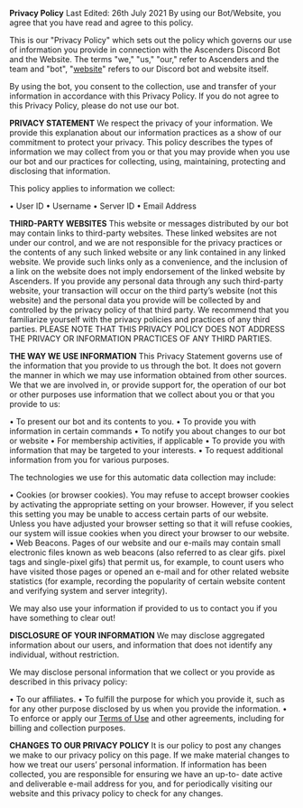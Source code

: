 **Privacy Policy**
Last Edited: 26th July 2021
By using our Bot/Website, you agree that you have read and agree to this policy.

This is our "Privacy Policy" which sets out the policy which governs our use of information you provide in connection with the Ascenders Discord Bot and the Website. The terms "we," "us," "our," refer to Ascenders and the team and "bot", "[website](https://ascenders.ga/)" refers to our Discord bot and website itself.

 By using the bot, you consent to the collection, use and transfer of your information in accordance with this Privacy Policy. If you do not agree to this Privacy Policy, please do not use our bot.

**__PRIVACY STATEMENT__**
We respect the privacy of your information. We provide this explanation about our information practices as a show of our commitment to protect your privacy. This policy describes the types of information we may collect from you or that you may provide when you use our bot and our practices for collecting, using, maintaining, protecting and disclosing that information.

This policy applies to information we collect:

• User ID
• Username
• Server ID
• Email Address

**__THIRD-PARTY WEBSITES__**
This website or messages distributed by our bot may contain links to third-party websites. These linked websites are not under our control, and we are not responsible for the privacy practices or the contents of any such linked website or any link contained in any linked website. We provide such links only as a convenience, and the inclusion of a link on the website does not imply endorsement of the linked website by Ascenders. If you provide any personal data through any such third-party website, your transaction will occur on the third party’s website (not this website) and the personal data you provide will be collected by and controlled by the privacy policy of that third party. We recommend that you familiarize yourself with the privacy policies and practices of any third parties. PLEASE NOTE THAT THIS PRIVACY POLICY DOES NOT ADDRESS THE PRIVACY OR INFORMATION PRACTICES OF ANY THIRD PARTIES.

**__THE WAY WE USE INFORMATION__**
This Privacy Statement governs use of the information that you provide to us through the bot. It does not govern the manner in which we may use information obtained from other sources. We that we are involved in, or provide support for, the operation of our bot or other purposes use information that we collect about you or that you provide to us:

• To present our bot and its contents to you.
• To provide you with information in certain commands
• To notify you about changes to our bot or website
• For membership activities, if applicable
• To provide you with information that may be targeted to your interests.
• To request additional information from you for various purposes.

The technologies we use for this automatic data collection may include:

• Cookies (or browser cookies). You may refuse to accept browser cookies by activating the appropriate 
   setting on your browser. However, if you select this setting you may be unable to access certain parts of 
   our website. Unless you have adjusted your browser setting so that it will refuse cookies, our system will 
   issue cookies when you direct your browser to our website.
• Web Beacons. Pages of our website and our e-mails may contain small electronic files known as web 
   beacons (also referred to as clear gifs. pixel tags and single-pixel gifs) that permit us, for example, to 
   count users who have visited those pages or opened an e-mail and for other related website statistics (for 
   example, recording the popularity of certain website content and verifying system and server integrity).

We may also use your information if provided to us to contact you if you have something to clear out!

**__DISCLOSURE OF YOUR INFORMATION__**
We may disclose aggregated information about our users, and information that does not identify any individual, without restriction.

We may disclose personal information that we collect or you provide as described in this privacy policy:

• To our affiliates.
• To fulfill the purpose for which you provide it, such as for any other purpose disclosed by us when you 
   provide the information.
• To enforce or apply our [Terms of Use](https://ascenders.ga/tos) and other agreements, including for 
   billing and collection purposes.

**__CHANGES TO OUR PRIVACY POLICY__**
It is our policy to post any changes we make to our privacy policy on this page. If we make material changes to how we treat our users’ personal information. If information has been collected, you are responsible for ensuring we have an up-to- date active and deliverable e-mail address for you, and for periodically visiting our website and this privacy policy to check for any changes.
